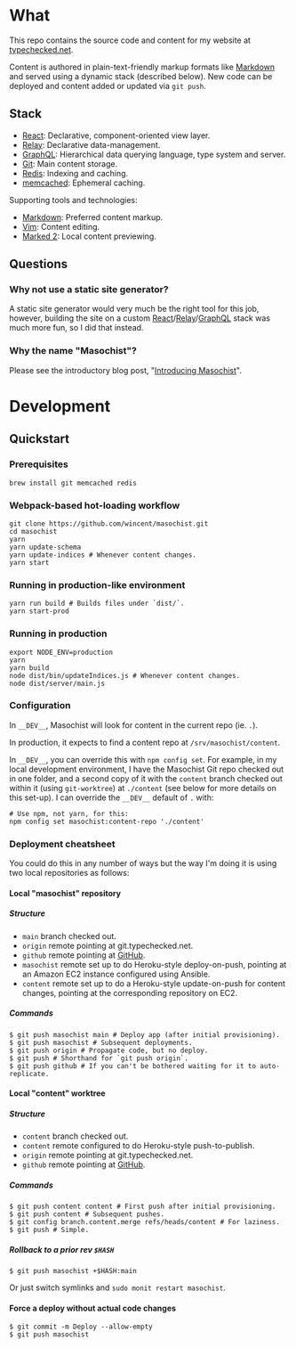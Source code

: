 # What

This repo contains the source code and content for my website at [typechecked.net].

Content is authored in plain-text-friendly markup formats like [Markdown] and
served using a dynamic stack (described below). New code can be deployed and
content added or updated via `git push`.

## Stack

- [React]: Declarative, component-oriented view layer.
- [Relay]: Declarative data-management.
- [GraphQL]: Hierarchical data querying language, type system and server.
- [Git]: Main content storage.
- [Redis]: Indexing and caching.
- [memcached]: Ephemeral caching.

Supporting tools and technologies:

- [Markdown]: Preferred content markup.
- [Vim]: Content editing.
- [Marked 2]: Local content previewing.

## Questions

### Why not use a static site generator?

A static site generator would very much be the right tool for this job, however, building the site on a custom [React]/[Relay]/[GraphQL] stack was much more fun, so I did that instead.

### Why the name "Masochist"?

Please see the introductory blog post, "[Introducing Masochist](https://github.com/wincent/masochist/blob/content/content/blog/masochist.md)".

# Development

## Quickstart

### Prerequisites

```
brew install git memcached redis
```

### Webpack-based hot-loading workflow

```
git clone https://github.com/wincent/masochist.git
cd masochist
yarn
yarn update-schema
yarn update-indices # Whenever content changes.
yarn start
```

### Running in production-like environment

```
yarn run build # Builds files under `dist/`.
yarn start-prod
```

### Running in production

```
export NODE_ENV=production
yarn
yarn build
node dist/bin/updateIndices.js # Whenever content changes.
node dist/server/main.js
```

### Configuration

In `__DEV__`, Masochist will look for content in the current repo (ie. `.`).

In production, it expects to find a content repo at `/srv/masochist/content`.

In `__DEV__`, you can override this with `npm config set`. For example, in my local development environment, I have the Masochist Git repo checked out in one folder, and a second copy of it with the `content` branch checked out within it (using `git-worktree`) at `./content` (see below for more details on this set-up). I can override the `__DEV__` default of `.` with:

```
# Use npm, not yarn, for this:
npm config set masochist:content-repo './content'
```

### Deployment cheatsheet

You could do this in any number of ways but the way I'm doing it is using two local repositories as follows:

#### Local "masochist" repository

##### Structure

* `main` branch checked out.
* `origin` remote pointing at git.typechecked.net.
* `github` remote pointing at [GitHub](https://github.com/wincent/masochist).
* `masochist` remote set up to do Heroku-style deploy-on-push, pointing at an Amazon EC2 instance configured using Ansible.
* `content` remote set up to do a Heroku-style update-on-push for content changes, pointing at the corresponding repository on EC2.

##### Commands

```
$ git push masochist main # Deploy app (after initial provisioning).
$ git push masochist # Subsequent deployments.
$ git push origin # Propagate code, but no deploy.
$ git push # Shorthand for `git push origin`.
$ git push github # If you can't be bothered waiting for it to auto-replicate.
```

#### Local "content" worktree

##### Structure

* `content` branch checked out.
* `content` remote configured to do Heroku-style push-to-publish.
* `origin` remote pointing at git.typechecked.net.
* `github` remote pointing at [GitHub](https://github.com/wincent/masochist).

##### Commands

```
$ git push content content # First push after initial provisioning.
$ git push content # Subsequent pushes.
$ git config branch.content.merge refs/heads/content # For laziness.
$ git push # Simple.
```

##### Rollback to a prior rev `$HASH`

```
$ git push masochist +$HASH:main
```

Or just switch symlinks and `sudo monit restart masochist`.

#### Force a deploy without actual code changes

```
$ git commit -m Deploy --allow-empty
$ git push masochist
```

[Git]: https://git-scm.com/
[GraphQL]: http://graphql.org/
[Markdown]: https://en.wikipedia.org/wiki/Markdown
[Marked 2]: http://marked2app.com/
[memcached]: http://memcached.org/
[React]: http://facebook.github.io/react/
[Redis]: http://redis.io/
[Relay]: http://facebook.github.io/relay/
[Vim]: https://github.com/vim/vim
[typechecked.net]: https://typechecked.net/
